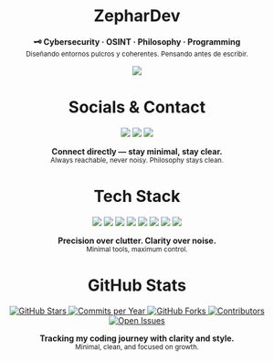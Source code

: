 <h1 align="center">ZepharDev</h1>


<p align="center">
  <b>🗝️ Cybersecurity  · OSINT · Philosophy  · Programming</b><br>
  <sub>Diseñando entornos pulcros y coherentes. Pensando antes de escribir.</sub>
</p>

<p align="center">
  <img src="https://img.shields.io/badge/License-GNU%20GPLv3-f5c2e7?style=for-the-badge&labelColor=1e1e2e&logo=gnu&logoColor=white" />
</p>


<h1 align="center">Socials & Contact</h1>

<p align="center">
  <img src="https://img.shields.io/badge/Instagram-zephartw-f5c2e7?style=for-the-badge&logo=instagram&logoColor=white&labelColor=1e1e2e" />
  <img src="https://img.shields.io/badge/Reddit-Zephar_WO-89b4fa?style=for-the-badge&logo=reddit&logoColor=white&labelColor=1e1e2e" />
  <img src="https://img.shields.io/badge/Email-zephartw@gmail.com-cba6f7?style=for-the-badge&logo=gmail&logoColor=white&labelColor=1e1e2e" />
</p>

<p align="center">
  <b>Connect directly — stay minimal, stay clear.</b><br>
  <sub>Always reachable, never noisy. Philosophy stays clean.</sub>
</p>

<h1 align="center">Tech Stack</h1>

<p align="center">
  <img src="https://img.shields.io/badge/Hyprland-WM-89b4fa?style=for-the-badge&logo=hyprland&logoColor=white&labelColor=1e1e2e" />
  <img src="https://img.shields.io/badge/Arch_Linux-Base-8bd5fa?style=for-the-badge&logo=arch-linux&logoColor=white&labelColor=1e1e2e" />
  <img src="https://img.shields.io/badge/Bash-Scripts-cba6f7?style=for-the-badge&logo=gnubash&logoColor=white&labelColor=1e1e2e" />
  <img src="https://img.shields.io/badge/C-Core-89b4fa?style=for-the-badge&logo=c&logoColor=white&labelColor=1e1e2e" />
  <img src="https://img.shields.io/badge/C%2B%2B-Performance-8bd5fa?style=for-the-badge&logo=linux&logoColor=white&labelColor=1e1e2e" />
  <img src="https://img.shields.io/badge/Java-Logic-cba6f7?style=for-the-badge&logo=openjdk&logoColor=white&labelColor=1e1e2e" />
  <img src="https://img.shields.io/badge/JSONC-Config-f5c2e7?style=for-the-badge&logo=json&logoColor=white&labelColor=1e1e2e" />
  <img src="https://img.shields.io/badge/CSS-UI%20Tweak-89b4fa?style=for-the-badge&logo=css3&logoColor=white&labelColor=1e1e2e" />
</p>

<p align="center">
  <b>Precision over clutter. Clarity over noise.</b><br>
  <sub>Minimal tools, maximum control.</sub>
</p>

<h1 align="center">GitHub Stats</h1>

<p align="center">
  <a href="https://github.com/ZepharDev?tab=stars" target="_blank" rel="noopener noreferrer">
    <img src="https://img.shields.io/github/stars/ZepharDev?color=cba6f7&style=for-the-badge&label=Stars&labelColor=1e1e2e&logo=github&logoColor=white" alt="GitHub Stars" />
  </a>
  <a href="https://github.com/ZepharDev?tab=activity" target="_blank" rel="noopener noreferrer">
    <img src="https://img.shields.io/github/commit-activity/y/ZepharDev?color=89b4fa&style=for-the-badge&label=Commits%20per%20Year&labelColor=1e1e2e&logo=git&logoColor=white" alt="Commits per Year" />
  </a>
  <a href="https://github.com/ZepharDev?tab=forks" target="_blank" rel="noopener noreferrer">
    <img src="https://img.shields.io/github/forks/ZepharDev?color=f5c2e7&style=for-the-badge&label=Forks&labelColor=1e1e2e&logo=github&logoColor=white" alt="GitHub Forks" />
  </a>
  <a href="https://github.com/ZepharDev?tab=contributors" target="_blank" rel="noopener noreferrer">
    <img src="https://img.shields.io/github/contributors/ZepharDev?color=cba6f7&style=for-the-badge&label=Contributors&labelColor=1e1e2e&logo=github&logoColor=white" alt="Contributors" />
  </a>
  <a href="https://github.com/ZepharDev/issues" target="_blank" rel="noopener noreferrer">
    <img src="https://img.shields.io/github/issues/ZepharDev?color=89b4fa&style=for-the-badge&label=Open%20Issues&labelColor=1e1e2e&logo=github&logoColor=white" alt="Open Issues" />
  </a>
</p>

<p align="center">
  <b>Tracking my coding journey with clarity and style.</b><br>
  <sub>Minimal, clean, and focused on growth.</sub>
</p>